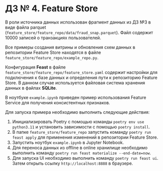 # ДЗ № 4. Feature Store

В роли источника данных использован фрагмент данных из ДЗ №3 в виде файла parquet (`feature_store/feature_repo/data/fraud_snap.parquet`). Файл содержит 10000 записей о транзакциях пользователей.

Все примеры создания витрины и обновления схем данных в репозитории Feature Store находятся в файле `feature_store/feature_repo/example_repo.py`.

Конфигурация **Feast** в файле `feature_store/feature_repo/feature_store.yaml` содержит настройки для подключения к базе данных и определения пути к репозиторию Feature Store. В данном случае используется файловая система хранения данных в файлах **SQLite**.

В ноутбуке `example.ipynb` приведен пример использования Feature Service для получения консистентных признаков.

Для запуска примера необходимо выполнить следующие действия:

1. Инициализировать Poetry с помощью команды `poetry env use python3.11` и установить зависимости с помощью `poetry install`.
2. В папке `feature_store/feature_repo` запустить команду `poetry run feast apply` для применения изменений в репозитории Feature Store.
3. Запустить ноутбук `example.ipynb` в Jupyter Notebook.
4. Для переноса данных из offline в online хранилище необходимо выполнить команду `poetry run feast materialize --end-date=now`.
5. Для запуска UI необходимо выполнить команду `poetry run feast ui`. Затем открыть ссылку `http://localhost:8888` в браузере.